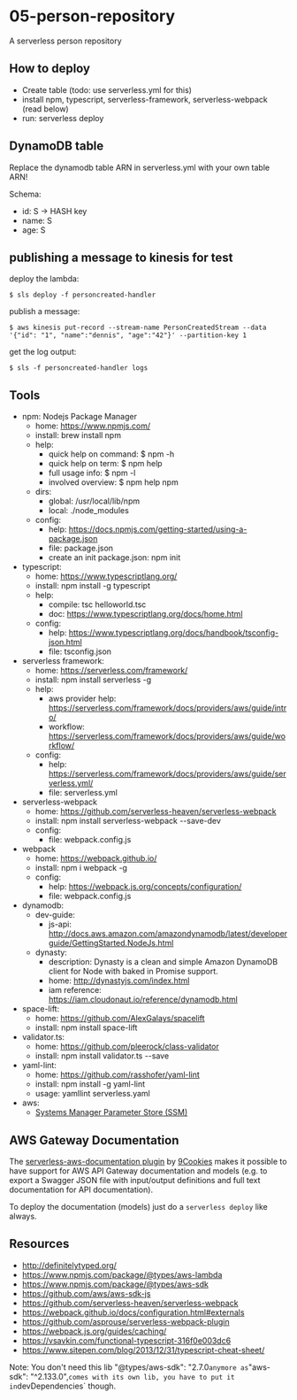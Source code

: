 # 05-person-repository
A serverless person repository

## How to deploy
- Create table (todo: use serverless.yml for this)
- install npm, typescript, serverless-framework, serverless-webpack (read below)
- run: serverless deploy

## DynamoDB table
Replace the dynamodb table ARN in serverless.yml with your own table ARN!

Schema:
- id: S -> HASH key
- name: S
- age: S

## publishing a message to kinesis for test
deploy the lambda:

```
$ sls deploy -f personcreated-handler
```

publish a message:

```
$ aws kinesis put-record --stream-name PersonCreatedStream --data '{"id": "1", "name":"dennis", "age":"42"}' --partition-key 1
```

get the log output:

```
$ sls -f personcreated-handler logs
```

## Tools
- npm: Nodejs Package Manager
  - home: https://www.npmjs.com/
  - install: brew install npm
  - help:
    - quick help on command: $ npm <command> -h
    - quick help on term: $ npm help <term>
    - full usage info: $ npm -l
    - involved overview: $ npm help npm
  - dirs:
    - global: /usr/local/lib/npm
    - local: ./node_modules
  - config:
    - help: https://docs.npmjs.com/getting-started/using-a-package.json
    - file: package.json
    - create an init package.json: npm init
- typescript:
  - home: https://www.typescriptlang.org/
  - install: npm install -g typescript
  - help:
    - compile: tsc helloworld.tsc
    - doc: https://www.typescriptlang.org/docs/home.html
  - config:
    - help: https://www.typescriptlang.org/docs/handbook/tsconfig-json.html
    - file: tsconfig.json
- serverless framework:
  - home: https://serverless.com/framework/
  - install: npm install serverless -g
  - help:
    - aws provider help: https://serverless.com/framework/docs/providers/aws/guide/intro/
    - workflow: https://serverless.com/framework/docs/providers/aws/guide/workflow/
  - config:
    - help: https://serverless.com/framework/docs/providers/aws/guide/serverless.yml/
    - file: serverless.yml
- serverless-webpack
  - home: https://github.com/serverless-heaven/serverless-webpack
  - install: npm install serverless-webpack --save-dev
  - config:
    - file: webpack.config.js
- webpack
  - home: https://webpack.github.io/
  - install: npm i webpack -g
  - config:
    - help: https://webpack.js.org/concepts/configuration/
    - file: webpack.config.js
- dynamodb:
  - dev-guide:
    - js-api: http://docs.aws.amazon.com/amazondynamodb/latest/developerguide/GettingStarted.NodeJs.html
  - dynasty:
    - description: Dynasty is a clean and simple Amazon DynamoDB client for Node with baked in Promise support.
    - home: http://dynastyjs.com/index.html
    - iam reference: https://iam.cloudonaut.io/reference/dynamodb.html
- space-lift:
  - home: https://github.com/AlexGalays/spacelift
  - install: npm install space-lift
- validator.ts:
  - home: https://github.com/pleerock/class-validator
  - install: npm install validator.ts --save
- yaml-lint:
  - home: https://github.com/rasshofer/yaml-lint
  - install: npm install -g yaml-lint
  - usage: yamllint serverless.yaml
- aws:
  - [Systems Manager Parameter Store (SSM)](http://docs.aws.amazon.com/systems-manager/latest/userguide/systems-manager-paramstore.html)

## AWS Gateway Documentation
The [serverless-aws-documentation plugin](https://github.com/9cookies/serverless-aws-documentation) by [9Cookies](http://www.9cookies.com/) makes it possible to have support for AWS API Gateway documentation and models (e.g. to export a Swagger JSON file with input/output definitions and full text documentation for API documentation).

To deploy the documentation (models) just do a `serverless deploy` like always. 

## Resources
- http://definitelytyped.org/
- https://www.npmjs.com/package/@types/aws-lambda
- https://www.npmjs.com/package/@types/aws-sdk
- https://github.com/aws/aws-sdk-js
- https://github.com/serverless-heaven/serverless-webpack
- https://webpack.github.io/docs/configuration.html#externals
- https://github.com/asprouse/serverless-webpack-plugin
- https://webpack.js.org/guides/caching/
- https://vsavkin.com/functional-typescript-316f0e003dc6
- https://www.sitepen.com/blog/2013/12/31/typescript-cheat-sheet/

Note: You don't need this lib "@types/aws-sdk": "2.7.0` anymore as `"aws-sdk": "^2.133.0",` comes with its own lib, you have to put it in `devDependencies` though.